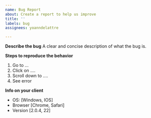 ```yaml
---
name: Bug Report
about: Create a report to help us improve
title: ''
labels: bug
assignees: yoanndelattre

---
```


**Describe the bug**
A clear and concise description of what the bug is.

**Steps to reproduce the behavior**
1. Go to ...
2. Click on ....
3. Scroll down to ....
4. See error

**Info on your client**
 - OS: [Windows, IOS]
 - Browser [Chrome, Safari]
 - Version [2.0.4, 22]
